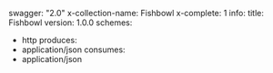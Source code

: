 swagger: "2.0"
x-collection-name: Fishbowl
x-complete: 1
info:
  title: Fishbowl
  version: 1.0.0
schemes:
- http
produces:
- application/json
consumes:
- application/json